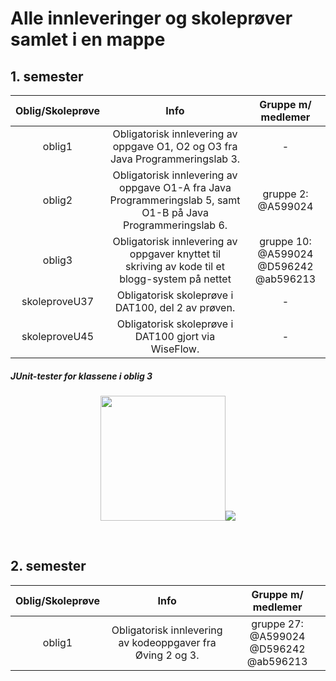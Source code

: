 # Alle innleveringer og skoleprøver samlet i en mappe

## 1. semester
| Oblig/Skoleprøve | Info | Gruppe m/ medlemer |
|:----------------:|:--------:|:------------------:|
|   oblig1  | Obligatorisk innlevering av oppgave O1, O2 og O3 fra Java Programmeringslab 3. | - |
|   oblig2  | Obligatorisk innlevering av oppgave O1-A fra Java Programmeringslab 5, samt O1-B på Java Programmeringslab 6. | gruppe 2: <br> @A599024 |
|   oblig3  | Obligatorisk innlevering av oppgaver knyttet til skriving av kode til et blogg-system på nettet | gruppe 10: <br> @A599024 @D596242 @ab596213 |
| skoleproveU37 | Obligatorisk skoleprøve i DAT100, del 2 av prøven. | - |
| skoleproveU45 | Obligatorisk skoleprøve i DAT100 gjort via WiseFlow. | - |
##### JUnit-tester for klassene i oblig 3
<p align="center">
	<img src="https://i.imgur.com/7bAFdtA.png" width="200"/><img src="https://i.imgur.com/ACckW1Y.png"/>
</p> <br>

## 2. semester
| Oblig/Skoleprøve | Info | Gruppe m/ medlemer |
|:----------------:|:--------:|:------------------:|
|   oblig1  | Obligatorisk innlevering av kodeoppgaver fra Øving 2 og 3. | gruppe 27: <br> @A599024 @D596242 @ab596213 |
